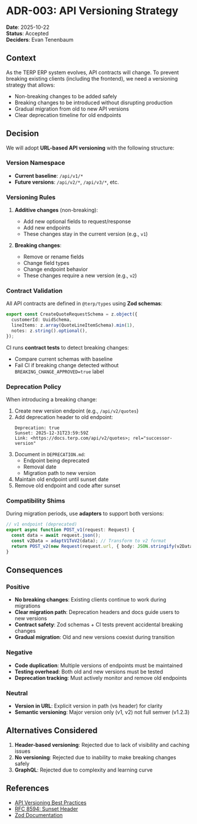 # ADR-003: API Versioning Strategy

**Date**: 2025-10-22  
**Status**: Accepted  
**Deciders**: Evan Tenenbaum  

## Context

As the TERP ERP system evolves, API contracts will change. To prevent breaking existing clients (including the frontend), we need a versioning strategy that allows:

- Non-breaking changes to be added safely
- Breaking changes to be introduced without disrupting production
- Gradual migration from old to new API versions
- Clear deprecation timeline for old endpoints

## Decision

We will adopt **URL-based API versioning** with the following structure:

### Version Namespace

- **Current baseline**: `/api/v1/*`
- **Future versions**: `/api/v2/*`, `/api/v3/*`, etc.

### Versioning Rules

1. **Additive changes** (non-breaking):
   - Add new optional fields to request/response
   - Add new endpoints
   - These changes stay in the current version (e.g., `v1`)

2. **Breaking changes**:
   - Remove or rename fields
   - Change field types
   - Change endpoint behavior
   - These changes require a new version (e.g., `v2`)

### Contract Validation

All API contracts are defined in `@terp/types` using **Zod schemas**:

```typescript
export const CreateQuoteRequestSchema = z.object({
  customerId: UuidSchema,
  lineItems: z.array(QuoteLineItemSchema).min(1),
  notes: z.string().optional(),
});
```

CI runs **contract tests** to detect breaking changes:
- Compare current schemas with baseline
- Fail CI if breaking change detected without `BREAKING_CHANGE_APPROVED=true` label

### Deprecation Policy

When introducing a breaking change:

1. Create new version endpoint (e.g., `/api/v2/quotes`)
2. Add deprecation header to old endpoint:
   ```
   Deprecation: true
   Sunset: 2025-12-31T23:59:59Z
   Link: <https://docs.terp.com/api/v2/quotes>; rel="successor-version"
   ```
3. Document in `DEPRECATION.md`:
   - Endpoint being deprecated
   - Removal date
   - Migration path to new version
4. Maintain old endpoint until sunset date
5. Remove old endpoint and code after sunset

### Compatibility Shims

During migration periods, use **adapters** to support both versions:

```typescript
// v1 endpoint (deprecated)
export async function POST_v1(request: Request) {
  const data = await request.json();
  const v2Data = adaptV1ToV2(data); // Transform to v2 format
  return POST_v2(new Request(request.url, { body: JSON.stringify(v2Data) }));
}
```

## Consequences

### Positive
- **No breaking changes**: Existing clients continue to work during migrations
- **Clear migration path**: Deprecation headers and docs guide users to new versions
- **Contract safety**: Zod schemas + CI tests prevent accidental breaking changes
- **Gradual migration**: Old and new versions coexist during transition

### Negative
- **Code duplication**: Multiple versions of endpoints must be maintained
- **Testing overhead**: Both old and new versions must be tested
- **Deprecation tracking**: Must actively monitor and remove old endpoints

### Neutral
- **Version in URL**: Explicit version in path (vs header) for clarity
- **Semantic versioning**: Major version only (v1, v2) not full semver (v1.2.3)

## Alternatives Considered

1. **Header-based versioning**: Rejected due to lack of visibility and caching issues
2. **No versioning**: Rejected due to inability to make breaking changes safely
3. **GraphQL**: Rejected due to complexity and learning curve

## References

- [API Versioning Best Practices](https://www.troyhunt.com/your-api-versioning-is-wrong-which-is/)
- [RFC 8594: Sunset Header](https://datatracker.ietf.org/doc/html/rfc8594)
- [Zod Documentation](https://zod.dev/)

